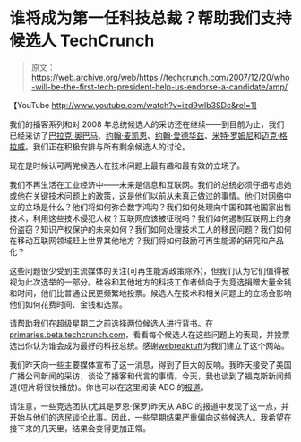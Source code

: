 # 谁将成为第一任科技总裁？帮助我们支持候选人 TechCrunch

> 原文：<https://web.archive.org/web/https://techcrunch.com/2007/12/20/who-will-be-the-first-tech-president-help-us-endorse-a-candidate/amp/>

【YouTube http://www.youtube.com/watch?v=izd9wIb3SDc&rel=1]

我们的播客系列和对 2008 年总统候选人的采访还在继续——到目前为止，我们已经采访了[巴拉克·奥巴马](https://web.archive.org/web/20230126112652/http://techcrunch.com/2007/11/26/qa-with-senator-barack-obama-on-key-technology-issues/)、[约翰·麦凯恩](https://web.archive.org/web/20230126112652/http://techcrunch.com/2007/11/12/mccain-embarrassed-by-yahoo%E2%80%99s-actions-in-china-also-calls-google-to-the-mat/)、[约翰·爱德华兹](https://web.archive.org/web/20230126112652/http://techcrunch.com/2007/11/19/senator-edwards-defender-of-net-neutrality-and-open-spectrum-allocations/)、[米特·罗姆尼](https://web.archive.org/web/20230126112652/http://techcrunch.com/2007/11/01/mitt-romney/)和[迈克·格拉威](https://web.archive.org/web/20230126112652/http://techcrunch.com/2007/12/08/presidential-candidate-mike-gravel-does-things-a-little-differently/)。我们正在积极安排与所有剩余候选人的讨论。

现在是时候认可两党候选人在技术问题上最有趣和最有效的立场了。

我们不再生活在工业经济中——未来是信息和互联网。我们的总统必须仔细考虑她或他在关键技术问题上的政策，这是他们以前从未真正做过的事情。他们对网络中立的立场是什么？他们将如何弥合数字鸿沟？我们如何处理向中国和其他国家出售技术，利用这些技术侵犯人权？互联网应该被征税吗？我们如何遏制互联网上的身份盗窃？知识产权保护的未来如何？我们如何处理技术工人的移民问题？我们如何在移动互联网领域赶上世界其他地方？我们将如何鼓励可再生能源的研究和产品化？

这些问题很少受到主流媒体的关注(可再生能源政策除外)，但我们认为它们值得被视为此次选举的一部分。硅谷和其他地方的科技工作者倾向于为竞选捐赠大量金钱和时间，他们比普通公民更频繁地投票。候选人在技术和相关问题上的立场会影响他们如何花费时间、金钱和选票。

请帮助我们在超级星期二之前选择两位候选人进行背书。在[primaries.beta.techcrunch.com](https://web.archive.org/web/20230126112652/http://primaries.beta.techcrunch.com/)，看看每个候选人在这些问题上的表现，并投票选出你认为谁会成为最好的科技总统。感谢[webreaktuff](https://web.archive.org/web/20230126112652/http://www.webreakstuff.com/)为我们建立了这个网站。

我们昨天向一些主要媒体宣布了这一消息，得到了巨大的反响。我昨天接受了美国广播公司新闻的采访，谈论了播客和代言的事情。今天，我也谈到了福克斯新闻频道(短片将很快播放)。你也可以在这里阅读 ABC 的[报道](https://web.archive.org/web/20230126112652/http://abcnews.go.com/Technology/story?id=4023566&page=1)。

请注意，一些竞选团队(尤其是罗恩·保罗)昨天从 ABC 的报道中发现了这一点，并开始与他们的选民谈论此事。因此，一些早期结果严重偏向这些候选人。我希望在接下来的几天里，结果会变得更加正常。

<amp-analytics data-credentials="include" class="i-amphtml-layout-fixed i-amphtml-layout-size-defined" i-amphtml-layout="fixed"></amp-analytics>